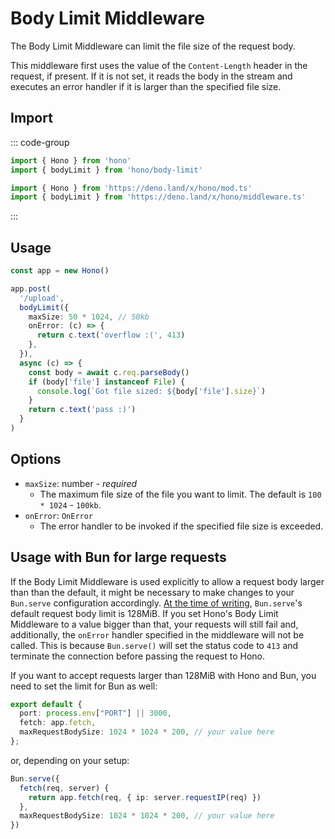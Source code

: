 # Body Limit Middleware

The Body Limit Middleware can limit the file size of the request body.

This middleware first uses the value of the `Content-Length` header in the request, if present.
If it is not set, it reads the body in the stream and executes an error handler if it is larger than the specified file size.

## Import

::: code-group

```ts [npm]
import { Hono } from 'hono'
import { bodyLimit } from 'hono/body-limit'
```

```ts [Deno]
import { Hono } from 'https://deno.land/x/hono/mod.ts'
import { bodyLimit } from 'https://deno.land/x/hono/middleware.ts'
```

:::

## Usage

```ts
const app = new Hono()

app.post(
  '/upload',
  bodyLimit({
    maxSize: 50 * 1024, // 50kb
    onError: (c) => {
      return c.text('overflow :(', 413)
    },
  }),
  async (c) => {
    const body = await c.req.parseBody()
    if (body['file'] instanceof File) {
      console.log(`Got file sized: ${body['file'].size}`)
    }
    return c.text('pass :)')
  }
)
```

## Options

- `maxSize`: number - _required_
  - The maximum file size of the file you want to limit. The default is `100 * 1024` - `100kb`.
- `onError`: `OnError`
  - The error handler to be invoked if the specified file size is exceeded.

## Usage with Bun for large requests
If the Body Limit Middleware is used explicitly to allow a request body larger than than the default, it might be necessary to make changes to your `Bun.serve` configuration accordingly. [At the time of writing](https://github.com/oven-sh/bun/blob/f2cfa15e4ef9d730fc6842ad8b79fb7ab4c71cb9/packages/bun-types/bun.d.ts#L2191), `Bun.serve`'s default request body limit is 128MiB. If you set Hono's Body Limit Middleware to a value bigger than that, your requests will still fail and, additionally, the `onError` handler specified in the middleware will not be called. This is because `Bun.serve()` will set the status code to `413` and terminate the connection before passing the request to Hono.

If you want to accept requests larger than 128MiB with Hono and Bun, you need to set the limit for Bun as well:
```ts
export default {
  port: process.env["PORT"] || 3000,
  fetch: app.fetch,
  maxRequestBodySize: 1024 * 1024 * 200, // your value here
};
```
or, depending on your setup:
```ts
Bun.serve({
  fetch(req, server) {
    return app.fetch(req, { ip: server.requestIP(req) })
  },
  maxRequestBodySize: 1024 * 1024 * 200, // your value here
})
``` 

